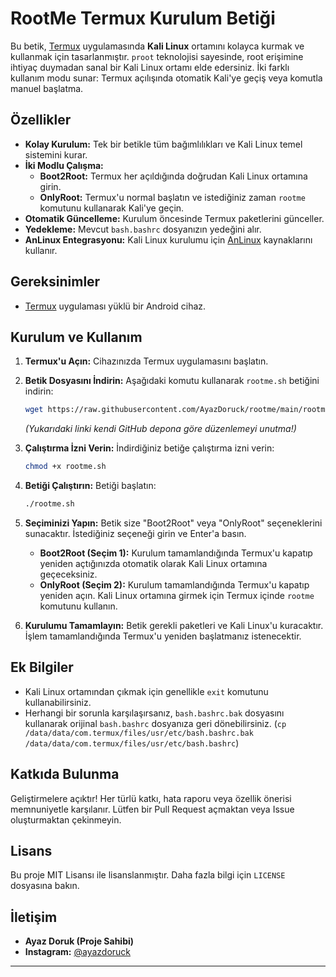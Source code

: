 # RootMe Termux Kurulum Betiği

Bu betik, [Termux](https://termux.com/) uygulamasında **Kali Linux** ortamını kolayca kurmak ve kullanmak için tasarlanmıştır. `proot` teknolojisi sayesinde, root erişimine ihtiyaç duymadan sanal bir Kali Linux ortamı elde edersiniz. İki farklı kullanım modu sunar: Termux açılışında otomatik Kali'ye geçiş veya komutla manuel başlatma.

## Özellikler

* **Kolay Kurulum:** Tek bir betikle tüm bağımlılıkları ve Kali Linux temel sistemini kurar.
* **İki Modlu Çalışma:**
    * **Boot2Root:** Termux her açıldığında doğrudan Kali Linux ortamına girin.
    * **OnlyRoot:** Termux'u normal başlatın ve istediğiniz zaman `rootme` komutunu kullanarak Kali'ye geçin.
* **Otomatik Güncelleme:** Kurulum öncesinde Termux paketlerini günceller.
* **Yedekleme:** Mevcut `bash.bashrc` dosyanızın yedeğini alır.
* **AnLinux Entegrasyonu:** Kali Linux kurulumu için [AnLinux](https://github.com/EXALAB/AnLinux) kaynaklarını kullanır.

## Gereksinimler

* [Termux](https://termux.com/) uygulaması yüklü bir Android cihaz.

## Kurulum ve Kullanım

1.  **Termux'u Açın:** Cihazınızda Termux uygulamasını başlatın.
2.  **Betik Dosyasını İndirin:** Aşağıdaki komutu kullanarak `rootme.sh` betiğini indirin:

    ```bash
    wget https://raw.githubusercontent.com/AyazDoruck/rootme/main/rootme.sh
    ```
    *(Yukarıdaki linki kendi GitHub depona göre düzenlemeyi unutma!)*

3.  **Çalıştırma İzni Verin:** İndirdiğiniz betiğe çalıştırma izni verin:

    ```bash
    chmod +x rootme.sh
    ```

4.  **Betiği Çalıştırın:** Betiği başlatın:

    ```bash
    ./rootme.sh
    ```

5.  **Seçiminizi Yapın:** Betik size "Boot2Root" veya "OnlyRoot" seçeneklerini sunacaktır. İstediğiniz seçeneği girin ve Enter'a basın.

    * **Boot2Root (Seçim 1):** Kurulum tamamlandığında Termux'u kapatıp yeniden açtığınızda otomatik olarak Kali Linux ortamına geçeceksiniz.
    * **OnlyRoot (Seçim 2):** Kurulum tamamlandığında Termux'u kapatıp yeniden açın. Kali Linux ortamına girmek için Termux içinde `rootme` komutunu kullanın.

6.  **Kurulumu Tamamlayın:** Betik gerekli paketleri ve Kali Linux'u kuracaktır. İşlem tamamlandığında Termux'u yeniden başlatmanız istenecektir.

## Ek Bilgiler

* Kali Linux ortamından çıkmak için genellikle `exit` komutunu kullanabilirsiniz.
* Herhangi bir sorunla karşılaşırsanız, `bash.bashrc.bak` dosyasını kullanarak orijinal `bash.bashrc` dosyanıza geri dönebilirsiniz. (`cp /data/data/com.termux/files/usr/etc/bash.bashrc.bak /data/data/com.termux/files/usr/etc/bash.bashrc`)

## Katkıda Bulunma

Geliştirmelere açıktır! Her türlü katkı, hata raporu veya özellik önerisi memnuniyetle karşılanır. Lütfen bir Pull Request açmaktan veya Issue oluşturmaktan çekinmeyin.

## Lisans

Bu proje MIT Lisansı ile lisanslanmıştır. Daha fazla bilgi için `LICENSE` dosyasına bakın.

## İletişim

* **Ayaz Doruk (Proje Sahibi)**
* **Instagram:** [@ayazdoruck](https://www.instagram.com/ayazdoruck/)

---
